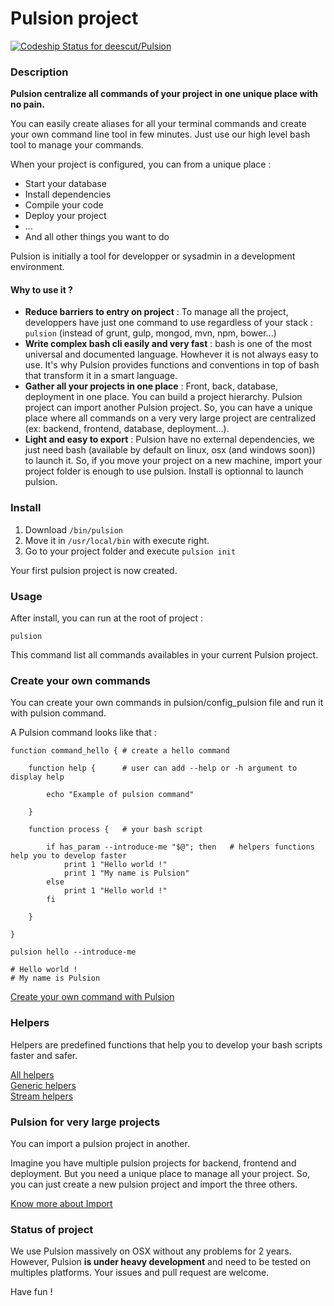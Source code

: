 # Pulsion project

[ ![Codeship Status for deescut/Pulsion](https://codeship.com/projects/45add3d0-507b-0133-46c0-5abe51be460d/status?branch=open-source)](https://codeship.com/projects/107676)

### Description

**Pulsion centralize all commands of your project in one unique place with no pain.**

You can easily create aliases for all your terminal commands and create your own command line tool in few minutes.
Just use our high level bash tool to manage your commands.

When your project is configured, you can from a unique place :

  - Start your database
  - Install dependencies
  - Compile your code
  - Deploy your project
  - ...
  - And all other things you want to do

Pulsion is initially a tool for developper or sysadmin in a development environment.

#### Why to use it ?

  - **Reduce barriers to entry on project** : To manage all the project, developpers have just one command to use regardless of your stack : ```pulsion``` (instead of grunt, gulp, mongod, mvn, npm, bower...)
  - **Write complex bash cli easily and very fast** : bash is one of the most universal and documented language. Howhever it is not always easy to use. It's why Pulsion provides functions and conventions in top of bash that transform it in a smart language.
  - **Gather all your projects in one place** : Front, back, database, deployment in one place. You can build a project hierarchy. Pulsion project can import another Pulsion project. So, you can have a unique place where all commands on a very very large project are centralized (ex: backend, frontend, database, deployment...).
  - **Light and easy to export** : Pulsion have no external dependencies, we just need bash (available by default on linux, osx (and windows soon)) to launch it. So, if you move your project on a new machine, import your project folder is enough to use pulsion. Install is optionnal to launch pulsion.


### Install

  1. Download ```/bin/pulsion```  
  2. Move it in ```/usr/local/bin``` with execute right.  
  3. Go to your project folder and execute ``` pulsion init ```  

Your first pulsion project is now created.

### Usage

After install, you can run at the root of project :

  ```shell
  pulsion
  ```

This command list all commands availables in your current Pulsion project.

### Create your own commands

You can create your own commands in pulsion/config_pulsion file and run it with pulsion command.

A Pulsion command looks like that :

```shell
function command_hello { # create a hello command

	function help {      # user can add --help or -h argument to display help

		echo "Example of pulsion command"

	}

	function process {   # your bash script

		if has_param --introduce-me "$@"; then   # helpers functions help you to develop faster
			print 1 "Hello world !"
			print 1 "My name is Pulsion"
		else
			print 1 "Hello world !"
		fi

	}

}
```

```
pulsion hello --introduce-me

# Hello world !
# My name is Pulsion
```

[Create your own command with Pulsion](https://github.com/jeremieca/pulsion/wiki/Create-your-own-command)

### Helpers

Helpers are predefined functions that help you to develop your bash scripts faster and safer.

[All helpers](https://github.com/jeremieca/pulsion/wiki/Helpers)  
[Generic helpers](https://github.com/jeremieca/pulsion/wiki/Helpers#generic-helpers)    
[Stream helpers](https://github.com/jeremieca/pulsion/wiki/Helpers#stream-helpers)  

### Pulsion for very large projects

You can import a pulsion project in another.

Imagine you have multiple pulsion projects for backend, frontend and deployment. But you need a unique place to manage all your project. So, you can just create a new pulsion project and import the three others.

[Know more about Import](https://github.com/jeremieca/pulsion/wiki/Projects-hierarchy)

### Status of project

We use Pulsion massively on OSX without any problems for 2 years. However, Pulsion **is under heavy development** and need to be tested on multiples platforms. Your issues and pull request are welcome.

Have fun !  
